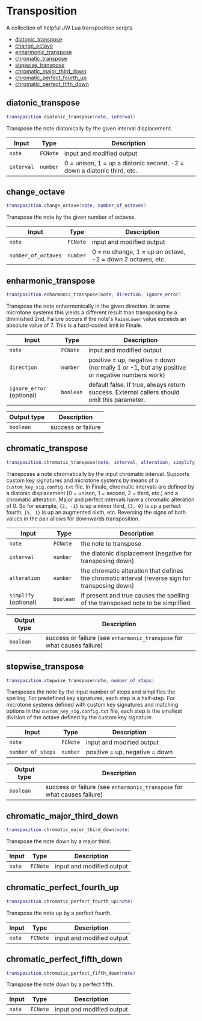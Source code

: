 # Transposition

A collection of helpful JW Lua transposition scripts

- [diatonic_transpose](#diatonic_transpose)
- [change_octave](#change_octave)
- [enharmonic_transpose](#enharmonic_transpose)
- [chromatic_transpose](#chromatic_transpose)
- [stepwise_transpose](#stepwise_transpose)
- [chromatic_major_third_down](#chromatic_major_third_down)
- [chromatic_perfect_fourth_up](#chromatic_perfect_fourth_up)
- [chromatic_perfect_fifth_down](#chromatic_perfect_fifth_down)

## diatonic_transpose

```lua
transposition.diatonic_transpose(note, interval)
```

Transpose the note diatonically by the given interval displacement.

| Input | Type | Description |
| --- | --- | --- |
| `note` | `FCNote` | input and modified output |
| `interval` | `number` | 0 = unison, 1 = up a diatonic second, -2 = down a diatonic third, etc. |

## change_octave

```lua
transposition.change_octave(note, number_of_octaves)
```

Transpose the note by the given number of octaves.

| Input | Type | Description |
| --- | --- | --- |
| `note` | `FCNote` | input and modified output |
| `number_of_octaves` | `number` | 0 = no change, 1 = up an octave, -2 = down 2 octaves, etc. |

## enharmonic_transpose

```lua
transposition.enharmonic_transpose(note, direction, ignore_error)
```

Transpose the note enharmonically in the given direction. In some microtone systems this yields a different result than transposing by a diminished 2nd.
Failure occurs if the note's `RaiseLower` value exceeds an absolute value of 7. This is a hard-coded limit in Finale.

| Input | Type | Description |
| --- | --- | --- |
| `note` | `FCNote` | input and modified output |
| `direction` | `number` | positive = up, negative = down (normally 1 or -1, but any positive or negative numbers work) |
| `ignore_error` (optional) | `boolean` | default false. If true, always return success. External callers should omit this parameter. |

| Output type | Description |
| --- | --- |
| `boolean` | success or failure |

## chromatic_transpose

```lua
transposition.chromatic_transpose(note, interval, alteration, simplify)
```

Transposes a note chromatically by the input chromatic interval. Supports custom key signatures
and microtone systems by means of a `custom_key_sig.config.txt` file. In Finale, chromatic intervals
are defined by a diatonic displacement (0 = unison, 1 = second, 2 = third, etc.) and a chromatic alteration.
Major and perfect intervals have a chromatic alteration of 0. So for example, `{2, -1}` is up a minor third, `{3, 0}`
is up a perfect fourth, `{5, 1}` is up an augmented sixth, etc. Reversing the signs of both values in the pair
allows for downwards transposition.

| Input | Type | Description |
| --- | --- | --- |
| `note` | `FCNote` | the note to transpose |
| `interval` | `number` | the diatonic displacement (negative for transposing down) |
| `alteration` | `number` | the chromatic alteration that defines the chromatic interval (reverse sign for transposing down) |
| `simplify` (optional) | `boolean` | if present and true causes the spelling of the transposed note to be simplified |

| Output type | Description |
| --- | --- |
| `boolean` | success or failure (see `enharmonic_transpose` for what causes failure) |

## stepwise_transpose

```lua
transposition.stepwise_transpose(note, number_of_steps)
```

Transposes the note by the input number of steps and simplifies the spelling.
For predefined key signatures, each step is a half-step.
For microtone systems defined with custom key signatures and matching options in the `custom_key_sig.config.txt` file,
each step is the smallest division of the octave defined by the custom key signature.

| Input | Type | Description |
| --- | --- | --- |
| `note` | `FCNote` | input and modified output |
| `number_of_steps` | `number` | positive = up, negative = down |

| Output type | Description |
| --- | --- |
| `boolean` | success or failure (see `enharmonic_transpose` for what causes failure) |

## chromatic_major_third_down

```lua
transposition.chromatic_major_third_down(note)
```

Transpose the note down by a major third.

| Input | Type | Description |
| --- | --- | --- |
| `note` | `FCNote` | input and modified output |

## chromatic_perfect_fourth_up

```lua
transposition.chromatic_perfect_fourth_up(note)
```

Transpose the note up by a perfect fourth.

| Input | Type | Description |
| --- | --- | --- |
| `note` | `FCNote` | input and modified output |

## chromatic_perfect_fifth_down

```lua
transposition.chromatic_perfect_fifth_down(note)
```

Transpose the note down by a perfect fifth.

| Input | Type | Description |
| --- | --- | --- |
| `note` | `FCNote` | input and modified output |